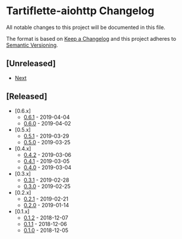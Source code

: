 # Tartiflette-aiohttp Changelog

All notable changes to this project will be documented in this file.

The format is based on [Keep a Changelog](http://keepachangelog.com/en/1.0.0/)
and this project adheres to [Semantic Versioning](http://semver.org/spec/v2.0.0.html).

## [Unreleased]

- [Next](./changelogs/next.md)

## [Released]

- [0.6.x]
  - [0.6.1](./changelogs/0.6.1.md) - 2019-04-04
  - [0.6.0](./changelogs/0.6.0.md) - 2019-04-02
- [0.5.x]
  - [0.5.1](./changelogs/0.5.1.md) - 2019-03-29
  - [0.5.0](./changelogs/0.5.0.md) - 2019-03-25
- [0.4.x]
  - [0.4.2](./changelogs/0.4.2.md) - 2019-03-06
  - [0.4.1](./changelogs/0.4.1.md) - 2019-03-05
  - [0.4.0](./changelogs/0.4.0.md) - 2019-03-04
- [0.3.x]
  - [0.3.1](./changelogs/0.3.1.md) - 2019-02-28
  - [0.3.0](./changelogs/0.3.0.md) - 2019-02-25
- [0.2.x]
  - [0.2.1](./changelogs/0.2.1.md) - 2019-02-21
  - [0.2.0](./changelogs/0.2.0.md) - 2019-01-14
- [0.1.x]
  - [0.1.2](./changelogs/0.1.2.md) - 2018-12-07
  - [0.1.1](./changelogs/0.1.1.md) - 2018-12-06
  - [0.1.0](./changelogs/0.1.0.md) - 2018-12-05
